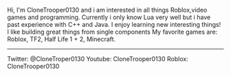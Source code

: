 Hi, I'm CloneTrooper0130 and i am interested in all things Roblox,video games and programming.
Currently i only know Lua very well but i have past experience with C++ and Java.
I enjoy learning new interesting things!
I like building great things from single components
My favorite games are: Roblox, TF2, Half Life 1 + 2, Minecraft.

--------------------------------------------------------------------
Twitter: @CloneTroper0130
Youtube: CloneTrooper0130
Roblox: CloneTrooper0130

